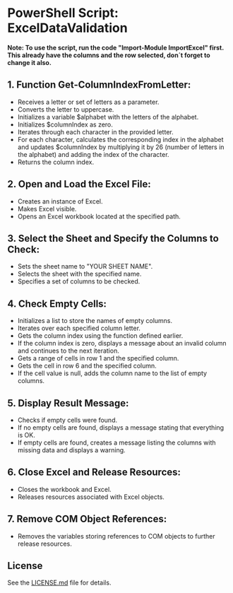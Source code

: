 # PowerShell Script: ExcelDataValidation

**Note: To use the script, run the code "Import-Module ImportExcel" first.
        This already have the columns and the row selected, don´t forget to change it also.**

## 1. Function Get-ColumnIndexFromLetter:
- Receives a letter or set of letters as a parameter.
- Converts the letter to uppercase.
- Initializes a variable $alphabet with the letters of the alphabet.
- Initializes $columnIndex as zero.
- Iterates through each character in the provided letter.
- For each character, calculates the corresponding index in the alphabet and updates $columnIndex by multiplying it by 26 (number of letters in the alphabet) and adding the index of the character.
- Returns the column index.

## 2. Open and Load the Excel File:
- Creates an instance of Excel.
- Makes Excel visible.
- Opens an Excel workbook located at the specified path.

## 3. Select the Sheet and Specify the Columns to Check:
- Sets the sheet name to "YOUR SHEET NAME".
- Selects the sheet with the specified name.
- Specifies a set of columns to be checked.

## 4. Check Empty Cells:
- Initializes a list to store the names of empty columns.
- Iterates over each specified column letter.
- Gets the column index using the function defined earlier.
- If the column index is zero, displays a message about an invalid column and continues to the next iteration.
- Gets a range of cells in row 1 and the specified column.
- Gets the cell in row 6 and the specified column.
- If the cell value is null, adds the column name to the list of empty columns.

## 5. Display Result Message:
- Checks if empty cells were found.
- If no empty cells are found, displays a message stating that everything is OK.
- If empty cells are found, creates a message listing the columns with missing data and displays a warning.

## 6. Close Excel and Release Resources:
- Closes the workbook and Excel.
- Releases resources associated with Excel objects.

## 7. Remove COM Object References:
- Removes the variables storing references to COM objects to further release resources.

## License

See the [LICENSE.md](LICENSE.md) file for details.
